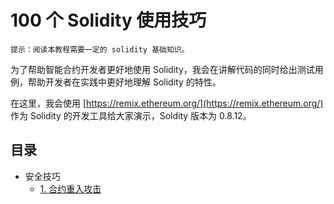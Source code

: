 # 100 个 Solidity 使用技巧

    提示：阅读本教程需要一定的 solidity 基础知识。

为了帮助智能合约开发者更好地使用 Solidity，我会在讲解代码的同时给出测试用例，帮助开发者在实践中更好地理解 Solidity 的特性。

在这里，我会使用 [https://remix.ethereum.org/](https://remix.ethereum.org/) 作为 Solidity 的开发工具给大家演示，Soldity 版本为 0.8.12。

## 目录

- 安全技巧
    - [1. 合约重入攻击](./REAMDME.md)
    <!-- - [2. 变量溢出攻击](./2_Overflow.md)
    - [3. 判断合约地址](./3_Contract_Address.md)
    - [4. require 条件判断](./4_Condition_Check.md)
    - [5. 合约返回数据检查](./5_Return_Check.md)
    - [6. 变量精度溢出](./6_Precision_Overflow.md)
    - [7. 使用 tx.origin 判断合约调用者](./7_Caller_Check.md)
    - [8. ether 转账](./8_Ether_Transfer.md)
    - [9. 随机数生成]()
    - [10. 时间判断]() -->
